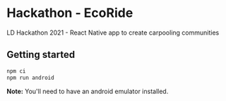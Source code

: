 # Hackathon - EcoRide
LD Hackathon 2021 - React Native app to create carpooling communities

## Getting started

```bash
npm ci
npm run android
```

**Note:** You'll need to have an android emulator installed.